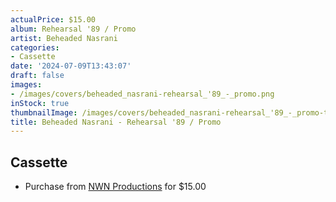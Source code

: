 ```yaml
---
actualPrice: $15.00
album: Rehearsal '89 / Promo
artist: Beheaded Nasrani
categories:
- Cassette
date: '2024-07-09T13:43:07'
draft: false
images:
- /images/covers/beheaded_nasrani-rehearsal_'89_-_promo.png
inStock: true
thumbnailImage: /images/covers/beheaded_nasrani-rehearsal_'89_-_promo-thumb.png
title: Beheaded Nasrani - Rehearsal '89 / Promo
---
```


## Cassette
* Purchase from [NWN Productions](http://shop.nwnprod.com/index.php?route=product/product&path=73&product_id=44951&sort=pd.name&order=ASC) for $15.00
